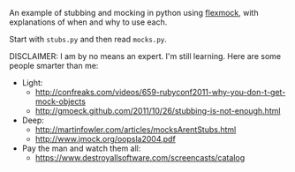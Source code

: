 An example of stubbing and mocking in python using [flexmock][1], with
explanations of when and why to use each.

Start with `stubs.py` and then read `mocks.py`.

DISCLAIMER: I am by no means an expert. I'm still learning. Here are some
people smarter than me:

* Light:
  * <http://confreaks.com/videos/659-rubyconf2011-why-you-don-t-get-mock-objects>
  * <http://gmoeck.github.com/2011/10/26/stubbing-is-not-enough.html>
* Deep:
  * <http://martinfowler.com/articles/mocksArentStubs.html>
  * <http://www.jmock.org/oopsla2004.pdf>
* Pay the man and watch them all:
  * <https://www.destroyallsoftware.com/screencasts/catalog>

[1]: http://pypi.python.org/pypi/flexmock